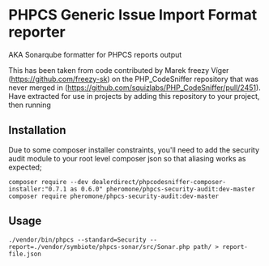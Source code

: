 # PHPCS Generic Issue Import Format reporter 

AKA Sonarqube formatter for PHPCS reports output 

This has been taken from code contributed by Marek freezy Víger (https://github.com/freezy-sk) 
on the PHP_CodeSniffer repository that was never merged in 
(https://github.com/squizlabs/PHP_CodeSniffer/pull/2451). Have extracted for use in projects 
by adding this repository to your project, then running

## Installation

Due to some composer installer constraints, you'll need to add the security audit 
module to your root level composer json so that aliasing works as expected;

```
composer require --dev dealerdirect/phpcodesniffer-composer-installer:"0.7.1 as 0.6.0" pheromone/phpcs-security-audit:dev-master
composer require pheromone/phpcs-security-audit:dev-master
```

## Usage 

`./vendor/bin/phpcs --standard=Security --report=./vendor/symbiote/phpcs-sonar/src/Sonar.php path/ > report-file.json`